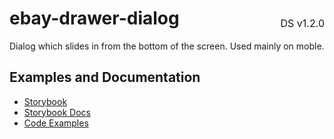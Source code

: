 <h1 style='display: flex; justify-content: space-between; align-items: center;'>
    <span>
        ebay-drawer-dialog
    </span>
    <span style='font-weight: normal; font-size: medium; margin-bottom: -15px;'>
        DS v1.2.0
    </span>
</h1>

Dialog which slides in from the bottom of the screen. Used mainly on moble.

## Examples and Documentation

-   [Storybook](https://ebay.github.io/ebayui-core/?path=/story/dialogs-ebay-drawer-dialog)
-   [Storybook Docs](https://ebay.github.io/ebayui-core/?path=/docs/dialogs-ebay-drawer-dialog)
-   [Code Examples](https://github.com/eBay/ebayui-core/tree/master/src/components/ebay-drawer-dialog/examples)
